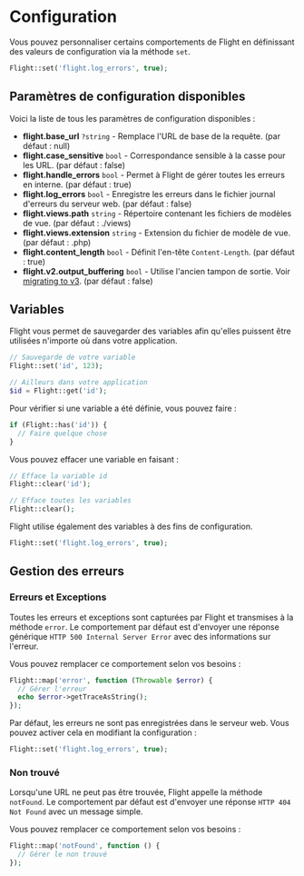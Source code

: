 # Configuration

Vous pouvez personnaliser certains comportements de Flight en définissant des valeurs de configuration via la méthode `set`.

```php
Flight::set('flight.log_errors', true);
```

## Paramètres de configuration disponibles

Voici la liste de tous les paramètres de configuration disponibles :

- **flight.base_url** `?string` - Remplace l'URL de base de la requête. (par défaut : null)
- **flight.case_sensitive** `bool` - Correspondance sensible à la casse pour les URL. (par défaut : false)
- **flight.handle_errors** `bool` - Permet à Flight de gérer toutes les erreurs en interne. (par défaut : true)
- **flight.log_errors** `bool` - Enregistre les erreurs dans le fichier journal d'erreurs du serveur web. (par défaut : false)
- **flight.views.path** `string` - Répertoire contenant les fichiers de modèles de vue. (par défaut : ./views)
- **flight.views.extension** `string` - Extension du fichier de modèle de vue. (par défaut : .php)
- **flight.content_length** `bool` - Définit l'en-tête `Content-Length`. (par défaut : true)
- **flight.v2.output_buffering** `bool` - Utilise l'ancien tampon de sortie. Voir [migrating to v3](migrating-to-v3). (par défaut : false)

## Variables

Flight vous permet de sauvegarder des variables afin qu'elles puissent être utilisées n'importe où dans votre application.

```php
// Sauvegarde de votre variable
Flight::set('id', 123);

// Ailleurs dans votre application
$id = Flight::get('id');
```
Pour vérifier si une variable a été définie, vous pouvez faire :

```php
if (Flight::has('id')) {
  // Faire quelque chose
}
```

Vous pouvez effacer une variable en faisant :

```php
// Efface la variable id
Flight::clear('id');

// Efface toutes les variables
Flight::clear();
```

Flight utilise également des variables à des fins de configuration.

```php
Flight::set('flight.log_errors', true);
```

## Gestion des erreurs

### Erreurs et Exceptions

Toutes les erreurs et exceptions sont capturées par Flight et transmises à la méthode `error`. Le comportement par défaut est d'envoyer une réponse générique `HTTP 500 Internal Server Error` avec des informations sur l'erreur.

Vous pouvez remplacer ce comportement selon vos besoins :

```php
Flight::map('error', function (Throwable $error) {
  // Gérer l'erreur
  echo $error->getTraceAsString();
});
```

Par défaut, les erreurs ne sont pas enregistrées dans le serveur web. Vous pouvez activer cela en modifiant la configuration :

```php
Flight::set('flight.log_errors', true);
```

### Non trouvé

Lorsqu'une URL ne peut pas être trouvée, Flight appelle la méthode `notFound`. Le comportement par défaut est d'envoyer une réponse `HTTP 404 Not Found` avec un message simple.

Vous pouvez remplacer ce comportement selon vos besoins :

```php
Flight::map('notFound', function () {
  // Gérer le non trouvé
});
```